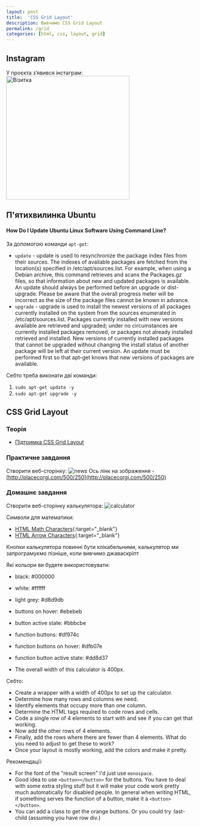 ```yaml
---
layout: post
title:  'CSS Grid Layout'
description: Вивчимо CSS Grid Layout
permalink: /grid
categories: [html, css, layout, grid]
---
```


## Instagram
У проєкта з’явився інстаграм:   
<img src="https://osvita-code.github.io//img/osvita_code_nametag.png" alt="Візитка" width="330">

## П'ятихвилинка Ubuntu
#### How Do I Update Ubuntu Linux Software Using Command Line?

За допомогою команди `apt-get`: 
* `update` - update is used to resynchronize the package index files from their
           sources. The indexes of available packages are fetched from the
           location(s) specified in /etc/apt/sources.list. For example, when
           using a Debian archive, this command retrieves and scans the
           Packages.gz files, so that information about new and updated
           packages is available. An update should always be performed before
           an upgrade or dist-upgrade. Please be aware that the overall
           progress meter will be incorrect as the size of the package files
           cannot be known in advance.
* `upgrade` - upgrade is used to install the newest versions of all packages
           currently installed on the system from the sources enumerated in
           /etc/apt/sources.list. Packages currently installed with new
           versions available are retrieved and upgraded; under no
           circumstances are currently installed packages removed, or packages
           not already installed retrieved and installed. New versions of
           currently installed packages that cannot be upgraded without
           changing the install status of another package will be left at
           their current version. An update must be performed first so that
           apt-get knows that new versions of packages are available.

Себто треба виконати дві команди:
1. `sudo apt-get update -y`
2. `sudo apt-get upgrade -y`

## CSS Grid Layout

### Теорія

* [Підтримка CSS Grid Layout](https://caniuse.com/#search=grid)

### Практичне завдання

Створити веб-сторінку:
![news](https://osvita-code.github.io/web/images/4/news.png)
Ось лінк на зображення - [http://placecorgi.com/500/250](http://placecorgi.com/500/250)

### Домашнє завдання
Створити веб-сторінку калькулятора:
![calculator](https://osvita-code.github.io/web/images/4/calculator-spec.png)

Символи для математики:

* [HTML Math Characters](https://www.toptal.com/designers/htmlarrows/math/){:target="_blank"}
* [HTML Arrow Characters](https://www.toptal.com/designers/htmlarrows/){:target="_blank"}

Кнопки калькулятора повинні бути клікабельними, калькулятор ми запрограмуємо пізніше, коли вивчимо джаваскріпт <i class="far fa-smile"></i>   

Які кольори ви будете використовувати:

* black: #000000

* white: #ffffff

* light grey: #d8d9db

* buttons on hover: #ebebeb

* button active state: #bbbcbe

* function buttons: #df974c

* function buttons on hover: #dfb07e

* function button active state: #dd8d37

* The overall width of this calculator is 400px.

Себто:

* Create a wrapper with a width of 400px to set up the calculator.
* Determine how many rows and columns we need.
* Identify elements that occupy more than one column.
* Determine the HTML tags required to code rows and cells.
* Code a single row of 4 elements to start with and see if you can get that working.
* Now add the other rows of 4 elements.
* Finally, add the rows where there are fewer than 4 elements. What do you need to adjust to get these to work?
* Once your layout is mostly working, add the colors and make it pretty.

Рекомендації:
* For the font of the "result screen" I'd just use `monospace`.
* Good idea to use `<button></button>` for the buttons. You have to deal with some extra styling stuff but it will make your code work pretty much automatically for disabled people. In general when writing HTML, if something serves the function of a button, make it a `<button></button>`.
* You can add a class to get the orange buttons. Or you could try :last-child (assuming you have row div.)
